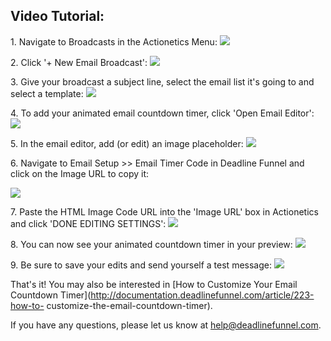 ## Video Tutorial:

1\. Navigate to Broadcasts in the Actionetics Menu: 
![](https://s3.amazonaws.com/helpscout.net/docs/assets/53974d6ce4b0c76107b109d1/images/592f19cd0428634b4a3394f4/file-lhGQfZdj8f.png)

2\. Click '+ New Email Broadcast': 
![](https://s3.amazonaws.com/helpscout.net/docs/assets/53974d6ce4b0c76107b109d1/images/592f1a6c2c7d3a074e8af574/file-iv92YH0GjH.png)

3\. Give your broadcast a subject line, select the email list it's going to and select a template: 
![](https://s3.amazonaws.com/helpscout.net/docs/assets/53974d6ce4b0c76107b109d1/images/592f1b082c7d3a074e8af57d/file-hlC12hmSja.png)

4\. To add your animated email countdown timer, click 'Open Email Editor': 
![](https://s3.amazonaws.com/helpscout.net/docs/assets/53974d6ce4b0c76107b109d1/images/592f1b882c7d3a074e8af581/file-3RYSztEdEw.png)

5\. In the email editor, add (or edit) an image placeholder: 
![](https://s3.amazonaws.com/helpscout.net/docs/assets/53974d6ce4b0c76107b109d1/images/592f1bff2c7d3a074e8af587/file-PNAYbE5IAM.png)

6\. Navigate to Email Setup >> Email Timer Code in Deadline Funnel and click on the Image URL to copy it: 

![](https://s3.amazonaws.com/helpscout.net/docs/assets/53974d6ce4b0c76107b109d1/images/5a7b40740428634376cfe917/file-o9H66kAXtU.png)

7\. Paste the HTML Image Code URL into the 'Image URL' box in Actionetics and click 'DONE EDITING SETTINGS': 
![](https://s3.amazonaws.com/helpscout.net/docs/assets/53974d6ce4b0c76107b109d1/images/592f1c992c7d3a074e8af597/file-5hcsCimtPt.png)

8\. You can now see your animated countdown timer in your preview: 
![](https://s3.amazonaws.com/helpscout.net/docs/assets/53974d6ce4b0c76107b109d1/images/592f1d1f2c7d3a074e8af5a1/file-NpSLNK5ZF4.png)

9\. Be sure to save your edits and send yourself a test message: 
![](https://s3.amazonaws.com/helpscout.net/docs/assets/53974d6ce4b0c76107b109d1/images/592f1dc22c7d3a074e8af5ab/file-r86fYFVMe1.png)

That's it! You may also be interested in  [How to Customize Your Email
Countdown Timer](http://documentation.deadlinefunnel.com/article/223-how-to-
customize-the-email-countdown-timer).

If you have any questions, please let us know at
[help@deadlinefunnel.com](mailto:mailto:help@deadlinefunnel.com).

